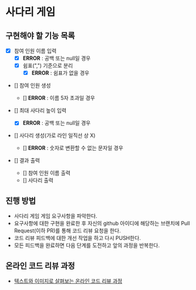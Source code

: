 # 사다리 게임

## 구현해야 할 기능 목록
- [X] 참여 인원 이름 입력
    - [X] __ERROR__ : 공백 또는 null일 경우
    - [X] 쉼표(",") 기준으로 분리
        - [X] __ERROR__ : 쉼표가 없을 경우

- [] 참여 인원 생성
    - [] __ERROR__ : 이름 5자 초과일 경우   

- [] 최대 사다리 높이 입력
    - [X] __ERROR__ : 공백 또는 null일 경우
    
- [] 사다리 생성(가로 라인 일직선 상 X)
    - [] __ERROR__ : 숫자로 변환할 수 없는 문자일 경우

- [] 결과 출력
    - [] 참여 인원 이름 출력
    - [] 사다리 출력
    
## 진행 방법
* 사다리 게임 게임 요구사항을 파악한다.
* 요구사항에 대한 구현을 완료한 후 자신의 github 아이디에 해당하는 브랜치에 Pull Request(이하 PR)를 통해 코드 리뷰 요청을 한다.
* 코드 리뷰 피드백에 대한 개선 작업을 하고 다시 PUSH한다.
* 모든 피드백을 완료하면 다음 단계를 도전하고 앞의 과정을 반복한다.

## 온라인 코드 리뷰 과정
* [텍스트와 이미지로 살펴보는 온라인 코드 리뷰 과정](https://github.com/nextstep-step/nextstep-docs/tree/master/codereview)